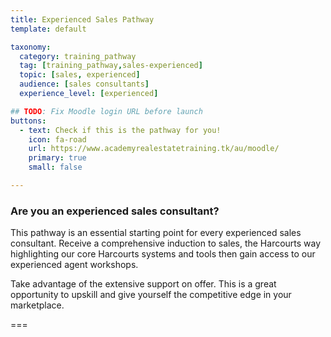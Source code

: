 ```yaml
---
title: Experienced Sales Pathway
template: default

taxonomy:
  category: training_pathway
  tag: [training_pathway,sales-experienced]
  topic: [sales, experienced]
  audience: [sales consultants]
  experience_level: [experienced]

## TODO: Fix Moodle login URL before launch
buttons:
  - text: Check if this is the pathway for you!
    icon: fa-road
    url: https://www.academyrealestatetraining.tk/au/moodle/
    primary: true
    small: false

---
```


### Are you an experienced sales consultant?

This pathway is an essential starting point for every experienced sales consultant. Receive a comprehensive induction to sales, the Harcourts way highlighting our core Harcourts systems and tools then gain access to our experienced agent workshops. 

Take advantage of the extensive support on offer. This is a great opportunity to upskill and give yourself the competitive edge in your marketplace. 

===
